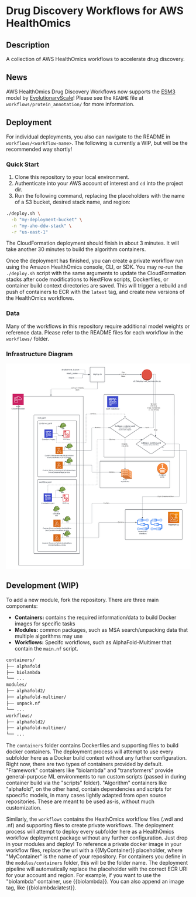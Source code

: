 # Drug Discovery Workflows for AWS HealthOmics

## Description

A collection of AWS HealthOmics workflows to accelerate drug discovery.

## News

AWS HealthOmics Drug Discovery Workflows now supports the [ESM3](https://huggingface.co/EvolutionaryScale/esm3-sm-open-v1) model by [EvolutionaryScale](https://www.evolutionaryscale.ai/)! Please see the `README` file at `workflows/protein_annotation/` for more information.

## Deployment

For individual deployments, you also can navigate to the README in `workflows/<workflow-name>`. The following is currently a WIP, but will be the recommended way shortly!

### Quick Start

1. Clone this repository to your local environment.
2. Authenticate into your AWS account of interest and `cd` into the project dir.
3. Run the following command, replacing the placeholders with the name of a S3 bucket,
desired stack name, and region:

```bash
./deploy.sh \
  -b "my-deployment-bucket" \
  -n "my-aho-ddw-stack" \
  -r "us-east-1"
```

The CloudFormation deployment should finish in about 3 minutes. It will take another 30 minutes to build the algorithm containers.

Once the deployment has finished, you can create a private workflow run using the Amazon HealthOmics console, CLI, or SDK. You may re-run the `./deploy.sh` script with the same arguments to update the CloudFormation stacks after code modifications to NextFlow scripts, Dockerfiles, or container build context directories are saved. This will trigger a rebuild and push of containers to ECR with the `latest` tag, and create new versions of the HealthOmics workflows.

### Data

Many of the workflows in this repository require additional model weights or reference data. Please refer to the README files for each workflow in the `workflows/` folder.

### Infrastructure Diagram

<!-- Not final form yet -->
<img src="./img/infra-diagram.png" />

## Development (WIP)

To add a new module, fork the repository. There are three main components:

* **Containers:** contains the required information/data to build Docker images for specific tasks
* **Modules:** common packages, such as MSA search/unpacking data that multiple algorithms may use
* **Workflows:** Specifc workflows, such as AlphaFold-Multimer that contain the `main.nf` script.

```txt
containers/
├── alphafold
├── biolambda
└── ...
modules/
├── alphafold2/
├── alphafold-multimer/
├── unpack.nf
└── ...
workflows/
├── alphafold2/
├── alphafold-multimer/
└── ...
```

The `containers` folder contains Dockerfiles and supporting files to build docker containers. The deployment process will attempt to use every subfolder here as a Docker build context without any further configuration. Right now, there are two types of containers provided by default. "Framework" containers like "biolambda" and "transformers" provide general-purpose ML environments to run custom scripts (passed in during container build via the "scripts" folder). "Algorithm" containers like "alphafold", on the other hand, contain dependencies and scripts for spoecific models, in many cases lightly adapted from open source repositories. These are meant to be used as-is, without much customization.

Similarly, the `workflows` contains the HeathOmics workflow files (.wdl and .nf) and supporting files to create private workflows. The deployment process will attempt to deploy every subfolder here as a HealthOmics workflow deployment package without any further configuration. Just drop in your modules and deploy! To reference a private docker image in your workflow files, replace the uri with a {{MyContainer}} placeholder, where "MyContainer" is the name of your repository. For containers you define in the `modules/containers` folder, this will be the folder name. The deployment pipeline will automatically replace the placeholder with the correct ECR URI for your account and region. For example, if you want to use the "biolambda" container, use {{biolambda}}. You can also append an image tag, like {{biolambda:latest}}.
